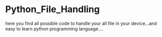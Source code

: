 # Python_File_Handling
here you find all possible code to handle your all file in your device...and easy to learn python programming language....
